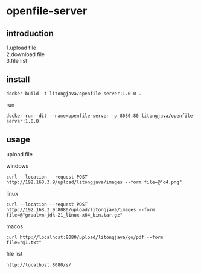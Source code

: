 # openfile-server
## introduction
1.upload file   
2.download file  
3.file list  

## install
```
docker build -t litongjava/openfile-server:1.0.0 .
```
run
```
docker run -dit --name=openfile-server -p 8080:80 litongjava/openfile-server:1.0.0
```



## usage
upload file

windows
```
curl --location --request POST http://192.168.3.9/upload/litongjava/images --form file=@"q4.png"
```
linux
```shell
curl --location --request POST http://192.168.3.9:8080/upload/litongjava/images --form file=@"graalvm-jdk-21_linux-x64_bin.tar.gz"
```
macos
```
curl http://localhost:8080/upload/litongjava/go/pdf --form file="@1.txt"
```

file list
```
http://localhost:8080/s/
```

